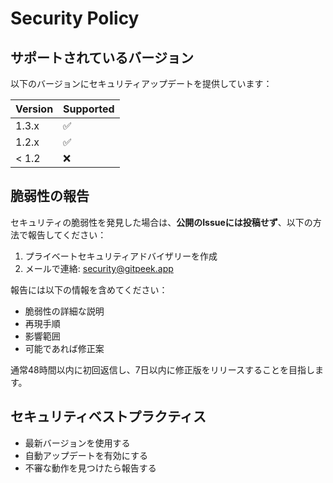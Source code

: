 # Security Policy

## サポートされているバージョン

以下のバージョンにセキュリティアップデートを提供しています：

| Version | Supported          |
| ------- | ------------------ |
| 1.3.x   | :white_check_mark: |
| 1.2.x   | :white_check_mark: |
| < 1.2   | :x:                |

## 脆弱性の報告

セキュリティの脆弱性を発見した場合は、**公開のIssueには投稿せず**、以下の方法で報告してください：

1. プライベートセキュリティアドバイザリーを作成
2. メールで連絡: security@gitpeek.app

報告には以下の情報を含めてください：
- 脆弱性の詳細な説明
- 再現手順
- 影響範囲
- 可能であれば修正案

通常48時間以内に初回返信し、7日以内に修正版をリリースすることを目指します。

## セキュリティベストプラクティス

- 最新バージョンを使用する
- 自動アップデートを有効にする
- 不審な動作を見つけたら報告する